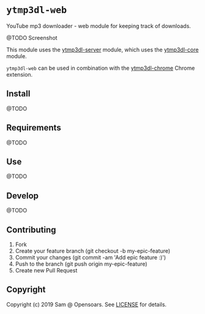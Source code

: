 # `ytmp3dl-web`

YouTube mp3 downloader - web module for keeping track of downloads.

@TODO Screenshot

This module uses the [ytmp3dl-server](https://github.com/opensoars/ytmp3dl-server) module, which uses the [ytmp3dl-core](https://github.com/opensoars/ytmp3dl-core) module.

`ytmp3dl-web` can be used in combination with the [ytmp3dl-chrome](https://github.com/opensoars/ytmp3dl-chrome) Chrome extension.

## Install

@TODO

## Requirements

@TODO

## Use

@TODO

## Develop

@TODO

## Contributing

1. Fork
2. Create your feature branch (git checkout -b my-epic-feature)
3. Commit your changes (git commit -am 'Add epic feature :)')
4. Push to the branch (git push origin my-epic-feature)
5. Create new Pull Request


## Copyright

Copyright (c) 2019 Sam @ Opensoars. See [LICENSE](https://github.com/opensoars/ezreq/blob/master/LICENSE) for details.
